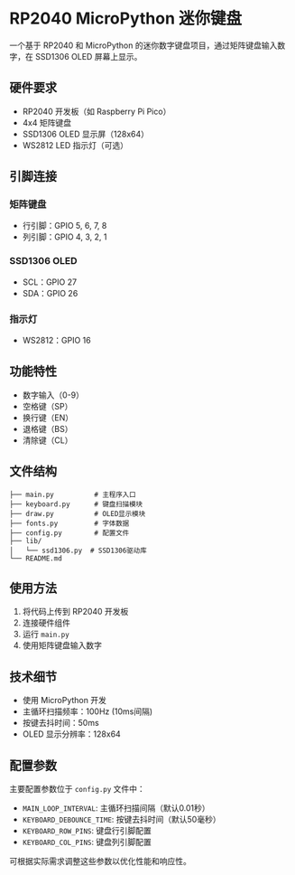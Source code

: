 # RP2040 MicroPython 迷你键盘

一个基于 RP2040 和 MicroPython 的迷你数字键盘项目，通过矩阵键盘输入数字，在 SSD1306 OLED 屏幕上显示。

## 硬件要求

- RP2040 开发板（如 Raspberry Pi Pico）
- 4x4 矩阵键盘
- SSD1306 OLED 显示屏（128x64）
- WS2812 LED 指示灯（可选）

## 引脚连接

### 矩阵键盘
- 行引脚：GPIO 5, 6, 7, 8
- 列引脚：GPIO 4, 3, 2, 1

### SSD1306 OLED
- SCL：GPIO 27
- SDA：GPIO 26

### 指示灯
- WS2812：GPIO 16

## 功能特性

- 数字输入（0-9）
- 空格键（SP）
- 换行键（EN）
- 退格键（BS）
- 清除键（CL）

## 文件结构

```
├── main.py          # 主程序入口
├── keyboard.py      # 键盘扫描模块
├── draw.py          # OLED显示模块
├── fonts.py         # 字体数据
├── config.py        # 配置文件
├── lib/
│   └── ssd1306.py  # SSD1306驱动库
└── README.md
```

## 使用方法

1. 将代码上传到 RP2040 开发板
2. 连接硬件组件
3. 运行 `main.py`
4. 使用矩阵键盘输入数字

## 技术细节

- 使用 MicroPython 开发
- 主循环扫描频率：100Hz (10ms间隔)
- 按键去抖时间：50ms
- OLED 显示分辨率：128x64

## 配置参数

主要配置参数位于 `config.py` 文件中：

- `MAIN_LOOP_INTERVAL`: 主循环扫描间隔（默认0.01秒）
- `KEYBOARD_DEBOUNCE_TIME`: 按键去抖时间（默认50毫秒）
- `KEYBOARD_ROW_PINS`: 键盘行引脚配置
- `KEYBOARD_COL_PINS`: 键盘列引脚配置

可根据实际需求调整这些参数以优化性能和响应性。
